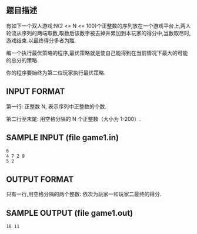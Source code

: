 ## 题目描述

有如下一个双人游戏:N(2 <= N <= 100)个正整数的序列放在一个游戏平台上,两人轮流从序列的两端取数,取数后该数字被去掉并累加到本玩家的得分中,当数取尽时,游戏结束.以最终得分多者为胜.

编一个执行最优策略的程序,最优策略就是使自己能得到在当前情况下最大的可能的总分的策略.

你的程序要始终为第二位玩家执行最优策略.

## INPUT FORMAT

第一行: 正整数 N, 表示序列中正整数的个数.

第二行至末尾: 用空格分隔的 N 个正整数（大小为 1-200）.

## SAMPLE INPUT (file game1.in)
```
6
4 7 2 9
5 2
```
## OUTPUT FORMAT

只有一行,用空格分隔的两个整数: 依次为玩家一和玩家二最终的得分.

## SAMPLE OUTPUT (file game1.out)

```
18 11 
```
